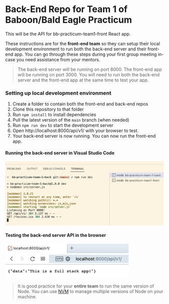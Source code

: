 # Back-End Repo for Team 1 of Baboon/Bald Eagle Practicum

This will be the API for bb-practicum-team1-front React app.

These instructions are for the **front-end team** so they can setup their local development environment to run 
both the back-end server and their front-end app. You can go through these steps during your first group meeting 
in-case you need assistance from your mentors.

>The back-end server will be running on port 8000. The front-end app will be running on port 3000. You will need to run both the back-end server and the front-end app at the same time to test your app.

### Setting up local development environment

1. Create a folder to contain both the front-end and back-end repos 
2. Clone this repository to that folder
3. Run `npm install` to install dependencies
4. Pull the latest version of the `main` branch (when needed)
5. Run `npm run dev` to start the development server
6. Open http://localhost:8000/api/v1/ with your browser to test.
7. Your back-end server is now running. You can now run the front-end app.

#### Running the back-end server in Visual Studio Code

![vsc running](images/back-end-running-vsc.png)

#### Testing the back-end server API in the browser

![browser server](images/back-end-running-browser.png)


>It is good practice for your **entire team** to run the same version of Node. You can use [NVM](https://github.com/nvm-sh/nvm#usage) to manage multiple versions of Node on your machine.